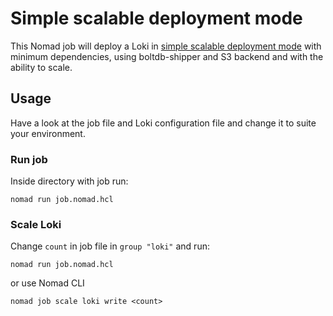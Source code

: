 # Simple scalable deployment mode

This Nomad job will deploy a Loki in
[simple scalable deployment mode](https://grafana.com/docs/loki/latest/fundamentals/architecture/deployment-modes/#simple-scalable-deployment-mode)
with minimum dependencies, using boltdb-shipper and S3 backend and with the
ability to scale.

## Usage

Have a look at the job file and Loki configuration file and change it to suite
your environment.

### Run job

Inside directory with job run:

```shell
nomad run job.nomad.hcl
```

### Scale Loki

Change `count` in job file in `group "loki"` and run:

```shell
nomad run job.nomad.hcl
```

or use Nomad CLI

```shell
nomad job scale loki write <count>
```
